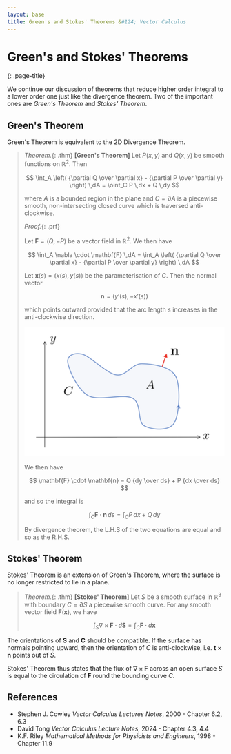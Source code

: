 ```yaml
---
layout: base
title: Green's and Stokes' Theorems &#124; Vector Calculus
---
```


# Green's and Stokes' Theorems
{: .page-title}

We continue our discussion of theorems that reduce higher order integral to a lower order one just like the divergence theorem.
Two of the important ones are _Green's Theorem_ and _Stokes' Theorem_.

## Green's Theorem

Green's Theorem is equivalent to the 2D Divergence Theorem.

> *Theorem.*{: .thm}
> **[Green's Theorem]**
> Let $P(x, y)$ and $Q(x, y)$ be smooth functions on $\mathbb{R}^2$. Then
>
> $$
  \int_A \left( {\partial Q \over \partial x} - {\partial P \over \partial y} \right) \,dA = \oint_C P \,dx + Q \,dy
  $$
>
> where $A$ is a bounded region in the plane and $C = \partial A$ is a piecewise smooth,
> non-intersecting closed curve which is traversed anti-clockwise.
>
> *Proof.*{: .prf}
>
> Let $\mathbf{F} = (Q, -P)$ be a vector field in $\mathbb{R}^2$. We then have
>
> $$
  \int_A \nabla \cdot \mathbf{F} \,dA = \int_A \left( {\partial Q \over \partial x} - {\partial P \over \partial y} \right) \,dA
  $$
>
> Let $\mathbf{x}(s) = (x(s), y(s))$ be the parameterisation of $C$. Then the normal vector
>
> $$
  \mathbf{n} = (y'(s), -x'(s))
  $$
>
> which points outward provided that the arc length $s$ increases in the anti-clockwise direction.
>
> ![Green Theorem](../images/vector-calculus-green-theorem.png)
>
> We then have
>
> $$
  \mathbf{F} \cdot \mathbf{n} = Q {dy \over ds} + P {dx \over ds}
  $$
>
> and so the integral is
>
> $$
  \int_C \mathbf{F} \cdot \mathbf{n} \,ds = \int_C P \,dx + Q \,dy
  $$
>
> By divergence theorem, the L.H.S of the two equations are equal and so as the R.H.S.

## Stokes' Theorem

Stokes' Theorem is an extension of Green's Theorem, where the surface is no longer restricted to lie in a plane.

> *Theorem.*{: .thm}
> **[Stokes' Theorem]**
> Let $S$ be a smooth surface in $\mathbb{R}^3$ with boundary $C = \partial S$ a piecewise smooth curve.
> For any smooth vector field $\mathbf{F}(\mathbf{x})$, we have
>
> $$
  \int_S \nabla \times \mathbf{F} \cdot d\mathbf{S} = \int_C \mathbf{F} \cdot d\mathbf{x}
  $$

The orientations of $\mathbf{S}$ and $\mathbf{C}$ should be compatible.
If the surface has normals pointing upward, then the orientation of $C$ is anti-clockwise,
i.e. $\mathbf{t} \times \mathbf{n}$ points out of $S$.

Stokes' Theorem thus states that the flux of $\nabla \times \mathbf{F}$ across an open surface $S$
is equal to the circulation of $\mathbf{F}$ round the bounding curve $C$.

## References

* Stephen J. Cowley _Vector Calculus Lectures Notes_, 2000 - Chapter 6.2, 6.3
* David Tong _Vector Calculus Lecture Notes_, 2024 - Chapter 4.3, 4.4
* K.F. Riley _Mathematical Methods for Physicists and Engineers_, 1998 - Chapter 11.9
